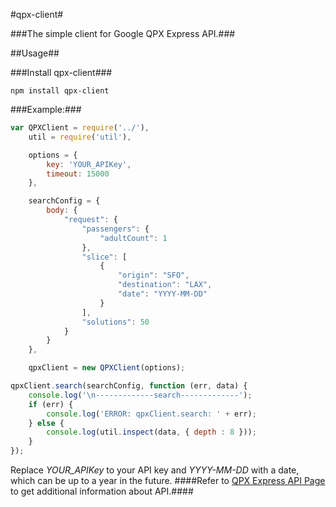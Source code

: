 #qpx-client#

###The simple client for Google QPX Express API.###

##Usage##

###Install qpx-client###

~~~
npm install qpx-client 
~~~

###Example:###

~~~ javascript
var QPXClient = require('../'),
    util = require('util'),

    options = {
        key: 'YOUR_APIKey',
        timeout: 15000
    },

    searchConfig = {
        body: {
            "request": {
                "passengers": {
                    "adultCount": 1
                },
                "slice": [
                    {
                        "origin": "SFO",
                        "destination": "LAX",
                        "date": "YYYY-MM-DD"
                    }
                ],
                "solutions": 50
            }
        }
    },

    qpxClient = new QPXClient(options);

qpxClient.search(searchConfig, function (err, data) {
    console.log('\n-------------search-------------');
    if (err) {
        console.log('ERROR: qpxClient.search: ' + err);
    } else {
        console.log(util.inspect(data, { depth : 8 }));
    }
});
~~~

Replace *YOUR_APIKey* to your API key and *YYYY-MM-DD* with a date, which can be up to a year in the future.
####Refer to [QPX Express API Page](https://developers.google.com/qpx-express/) to get additional information about API.####